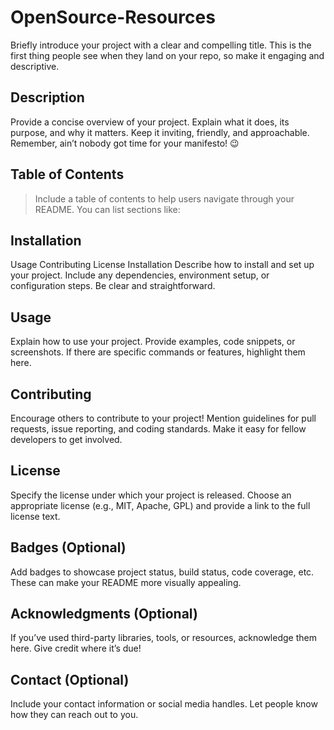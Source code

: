 # OpenSource-Resources
Briefly introduce your project with a clear and compelling title. This is the first thing people see when they land on your repo, so make it engaging and descriptive.

## Description
Provide a concise overview of your project. Explain what it does, its purpose, and why it matters. Keep it inviting, friendly, and approachable. Remember, ain’t nobody got time for your manifesto! 😉

## Table of Contents
> Include a table of contents to help users navigate through your README. You can list sections like:

## Installation
Usage
Contributing
License
Installation
Describe how to install and set up your project. Include any dependencies, environment setup, or configuration steps. Be clear and straightforward.

## Usage
Explain how to use your project. Provide examples, code snippets, or screenshots. If there are specific commands or features, highlight them here.

## Contributing
Encourage others to contribute to your project! Mention guidelines for pull requests, issue reporting, and coding standards. Make it easy for fellow developers to get involved.

## License
Specify the license under which your project is released. Choose an appropriate license (e.g., MIT, Apache, GPL) and provide a link to the full license text.

## Badges (Optional)
Add badges to showcase project status, build status, code coverage, etc. These can make your README more visually appealing.

## Acknowledgments (Optional)
If you’ve used third-party libraries, tools, or resources, acknowledge them here. Give credit where it’s due!

## Contact (Optional)
Include your contact information or social media handles. Let people know how they can reach out to you.
